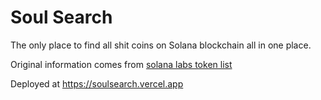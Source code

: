 # Soul Search

The only place to find all shit coins on Solana blockchain all in one place.

Original information comes from [solana labs token list](https://github.com/solana-labs/token-list)

Deployed at https://soulsearch.vercel.app

